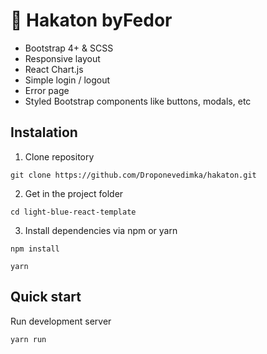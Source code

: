 # 🤘 Hakaton byFedor

* Bootstrap 4+ & SCSS
* Responsive layout
* React Chart.js
* Simple login / logout 
* Error page
* Styled Bootstrap components like buttons, modals, etc

## Instalation 

1. Clone repository
```shell
git clone https://github.com/Droponevedimka/hakaton.git
```
2. Get in the project folder
```shell
cd light-blue-react-template
```
3. Install dependencies via npm or yarn
```shell
npm install
```
```shell
yarn
```

## Quick start
Run development server
```shell
yarn run
```

